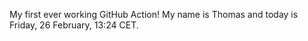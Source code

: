 My first ever working GitHub Action!
My name is Thomas and today is Friday, 26 February, 13:24 CET. 
